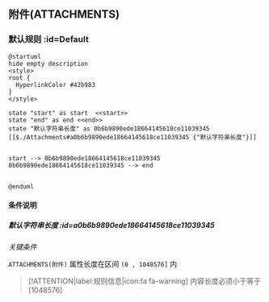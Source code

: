 ## 附件(ATTACHMENTS) <!-- {docsify-ignore-all} -->

   

### 默认规则 :id=Default

```plantuml
@startuml
hide empty description
<style>
root {
  HyperlinkColor #42b983
}
</style>

state "start" as start  <<start>>
state "end" as end <<end>>
state "默认字符串长度" as 0b6b9890ede18664145618ce11039345 [[$./Attachments#a0b6b9890ede18664145618ce11039345 {"默认字符串长度"}]]


start --> 0b6b9890ede18664145618ce11039345 
0b6b9890ede18664145618ce11039345 --> end 


@enduml
```

#### 条件说明

##### 默认字符串长度 :id=a0b6b9890ede18664145618ce11039345


*关键条件*


`ATTACHMENTS(附件)` 属性长度在区间 `(0 , 1048576]` 内

> [!ATTENTION|label:规则信息|icon:fa fa-warning]
> 内容长度必须小于等于[1048576]







